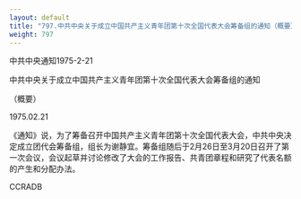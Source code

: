 ```yaml
---
layout: default
title: "797.中共中央关于成立中国共产主义青年团第十次全国代表大会筹备组的通知（概要）"
weight: 797
---
```


中共中央通知1975-2-21

中共中央关于成立中国共产主义青年团第十次全国代表大会筹备组的通知

（概要）

1975.02.21

《通知》说，为了筹备召开中国共产主义青年团第十次全国代表大会，中共中央决定成立团代会筹备组，组长为谢静宜。筹备组随后于2月26日至3月20日召开了第一次会议，会议起草并讨论修改了大会的工作报告、共青团章程和研究了代表名额的产生和分配办法。

CCRADB

